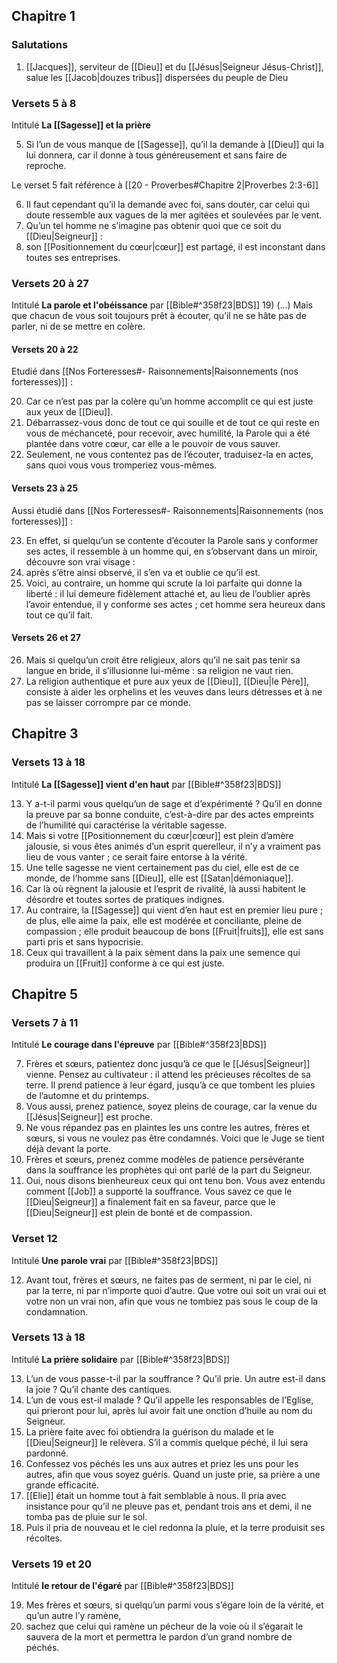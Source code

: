 ## Chapitre 1
### Salutations
1) [[Jacques]], serviteur de [[Dieu]] et du [[Jésus|Seigneur Jésus-Christ]], salue les [[Jacob|douzes tribus]] dispersées du peuple de Dieu
### Versets 5 à 8
Intitulé **La [[Sagesse]] et la prière**

5) Si l’un de vous manque de [[Sagesse]], qu’il la demande à [[Dieu]] qui la lui donnera, car il donne à tous généreusement et sans faire de reproche.

Le verset 5 fait référence à [[20 - Proverbes#Chapitre 2|Proverbes 2:3-6]]

6) Il faut cependant qu’il la demande avec foi, sans douter, car celui qui doute ressemble aux vagues de la mer agitées et soulevées par le vent.
7) Qu’un tel homme ne s’imagine pas obtenir quoi que ce soit du [[Dieu|Seigneur]] :
8) son [[Positionnement du cœur|cœur]] est partagé, il est inconstant dans toutes ses entreprises.
### Versets 20 à 27
Intitulé **La parole et l'obéissance** par [[Bible#^358f23|BDS]]
19) (...) Mais que chacun de vous soit toujours prêt à écouter, qu’il ne se hâte pas de parler, ni de se mettre en colère.

#### Versets 20 à 22
Etudié dans [[Nos Forteresses#- Raisonnements|Raisonnements (nos forteresses)]] :

20) Car ce n’est pas par la colère qu’un homme accomplit ce qui est juste aux yeux de [[Dieu]].
21) Débarrassez-vous donc de tout ce qui souille et de tout ce qui reste en vous de méchanceté, pour recevoir, avec humilité, la Parole qui a été plantée dans votre cœur, car elle a le pouvoir de vous sauver.
22) Seulement, ne vous contentez pas de l’écouter, traduisez-la en actes, sans quoi vous vous tromperiez vous-mêmes.
#### Versets 23 à 25
Aussi étudié dans [[Nos Forteresses#- Raisonnements|Raisonnements (nos forteresses)]] :

23) En effet, si quelqu’un se contente d’écouter la Parole sans y conformer ses actes, il ressemble à un homme qui, en s’observant dans un miroir, découvre son vrai visage :
24) après s’être ainsi observé, il s’en va et oublie ce qu’il est.
25) Voici, au contraire, un homme qui scrute la loi parfaite qui donne la liberté : il lui demeure fidèlement attaché et, au lieu de l’oublier après l’avoir entendue, il y conforme ses actes ; cet homme sera heureux dans tout ce qu’il fait.

#### Versets 26 et 27
26) Mais si quelqu’un croit être religieux, alors qu’il ne sait pas tenir sa langue en bride, il s’illusionne lui-même : sa religion ne vaut rien.
27) La religion authentique et pure aux yeux de [[Dieu]], [[Dieu|le Père]], consiste à aider les orphelins et les veuves dans leurs détresses et à ne pas se laisser corrompre par ce monde.
## Chapitre 3
### Versets 13 à 18
Intitulé **La [[Sagesse]] vient d'en haut** par [[Bible#^358f23|BDS]]

13) Y a-t-il parmi vous quelqu’un de sage et d’expérimenté ? Qu’il en donne la preuve par sa bonne conduite, c’est-à-dire par des actes empreints de l’humilité qui caractérise la véritable sagesse.
14) Mais si votre [[Positionnement du cœur|cœur]] est plein d’amère jalousie, si vous êtes animés d’un esprit querelleur, il n’y a vraiment pas lieu de vous vanter ; ce serait faire entorse à la vérité.
15) Une telle sagesse ne vient certainement pas du ciel, elle est de ce monde, de l’homme sans [[Dieu]], elle est [[Satan|démoniaque]].
16) Car là où règnent la jalousie et l’esprit de rivalité, là aussi habitent le désordre et toutes sortes de pratiques indignes.
17) Au contraire, la [[Sagesse]] qui vient d’en haut est en premier lieu pure ; de plus, elle aime la paix, elle est modérée et conciliante, pleine de compassion ; elle produit beaucoup de bons [[Fruit|fruits]], elle est sans parti pris et sans hypocrisie.
18) Ceux qui travaillent à la paix sèment dans la paix une semence qui produira un [[Fruit]] conforme à ce qui est juste.

## Chapitre 5
### Versets 7 à 11
Intitulé **Le courage dans l'épreuve** par [[Bible#^358f23|BDS]]

7) Frères et sœurs, patientez donc jusqu’à ce que le [[Jésus|Seigneur]] vienne. Pensez au cultivateur : il attend les précieuses récoltes de sa terre. Il prend patience à leur égard, jusqu’à ce que tombent les pluies de l’automne et du printemps.
8) Vous aussi, prenez patience, soyez pleins de courage, car la venue du [[Jésus|Seigneur]] est proche.
9) Ne vous répandez pas en plaintes les uns contre les autres, frères et sœurs, si vous ne voulez pas être condamnés. Voici que le Juge se tient déjà devant la porte.
10) Frères et sœurs, prenez comme modèles de patience persévérante dans la souffrance les prophètes qui ont parlé de la part du Seigneur.
11) Oui, nous disons bienheureux ceux qui ont tenu bon. Vous avez entendu comment [[Job]] a supporté la souffrance. Vous savez ce que le [[Dieu|Seigneur]] a finalement fait en sa faveur, parce que le [[Dieu|Seigneur]] est plein de bonté et de compassion.
### Verset 12
Intitulé **Une parole vrai** par [[Bible#^358f23|BDS]]

12) Avant tout, frères et sœurs, ne faites pas de serment, ni par le ciel, ni par la terre, ni par n’importe quoi d’autre. Que votre oui soit un vrai oui et votre non un vrai non, afin que vous ne tombiez pas sous le coup de la condamnation.
### Versets 13 à 18
Intitulé **La prière solidaire** par [[Bible#^358f23|BDS]]

13) L’un de vous passe-t-il par la souffrance ? Qu’il prie. Un autre est-il dans la joie ? Qu’il chante des cantiques.
14) L’un de vous est-il malade ? Qu’il appelle les responsables de l’Eglise, qui prieront pour lui, après lui avoir fait une onction d’huile au nom du Seigneur.
15) La prière faite avec foi obtiendra la guérison du malade et le [[Dieu|Seigneur]] le relèvera. S’il a commis quelque péché, il lui sera pardonné.
16) Confessez vos péchés les uns aux autres et priez les uns pour les autres, afin que vous soyez guéris. Quand un juste prie, sa prière a une grande efficacité.
17) [[Elie]] était un homme tout à fait semblable à nous. Il pria avec insistance pour qu’il ne pleuve pas et, pendant trois ans et demi, il ne tomba pas de pluie sur le sol.
18) Puis il pria de nouveau et le ciel redonna la pluie, et la terre produisit ses récoltes.

### Versets 19 et 20
Intitulé **le retour de l'égaré** par [[Bible#^358f23|BDS]]

19) Mes frères et sœurs, si quelqu’un parmi vous s’égare loin de la vérité, et qu’un autre l’y ramène,
20) sachez que celui qui ramène un pécheur de la voie où il s’égarait le sauvera de la mort et permettra le pardon d’un grand nombre de péchés.